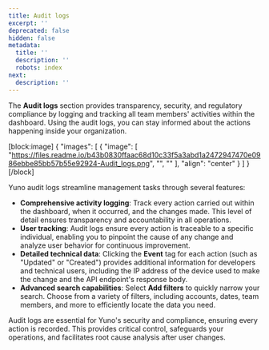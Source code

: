 ```yaml
---
title: Audit logs
excerpt: ''
deprecated: false
hidden: false
metadata:
  title: ''
  description: ''
  robots: index
next:
  description: ''
---
```

The **Audit logs** section provides transparency, security, and regulatory compliance by logging and tracking all team members' activities within the dashboard. Using the audit logs, you can stay informed about the actions happening inside your organization.

[block:image]
{
  "images": [
    {
      "image": [
        "https://files.readme.io/b43b0830ffaac68d10c33f5a3abd1a2472947470e0986ebbe85bb57b55e92924-Audit_logs.png",
        "",
        ""
      ],
      "align": "center"
    }
  ]
}
[/block]


Yuno audit logs streamline management tasks through several features:

- **Comprehensive activity logging**: Track every action carried out within the dashboard, when it occurred, and the changes made. This level of detail ensures transparency and accountability in all operations.
- **User tracking**: Audit logs ensure every action is traceable to a specific individual, enabling you to pinpoint the cause of any change and analyze user behavior for continuous improvement.
- **Detailed technical data**: Clicking the **Event** tag for each action (such as "Updated" or "Created") provides additional information for developers and technical users, including the IP address of the device used to make the change and the API endpoint's response body.
- **Advanced search capabilities**: Select **Add filters** to quickly narrow your search. Choose from a variety of filters, including accounts, dates, team members, and more to efficiently locate the data you need.

Audit logs are essential for Yuno's security and compliance, ensuring every action is recorded. This provides critical control, safeguards your operations, and facilitates root cause analysis after user changes.